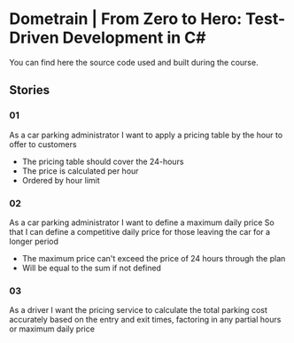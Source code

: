 # Dometrain | From Zero to Hero: Test-Driven Development in C#

You can find here the source code used and built during the course.


## Stories
### 01
As a car parking administrator 
I want to apply a pricing table by the hour to offer to customers

- The pricing table should cover the 24-hours
- The price is calculated per hour
- Ordered by hour limit


### 02
As a car parking administrator
I want to define a maximum daily price 
So that I can define a competitive daily price for those leaving the car for a longer period

- The maximum price can't exceed the price of 24 hours through the plan
- Will be equal to the sum if not defined


### 03
As a driver
I want the pricing service to calculate the total parking cost accurately based on the entry and exit times, factoring in any partial hours or maximum daily price
